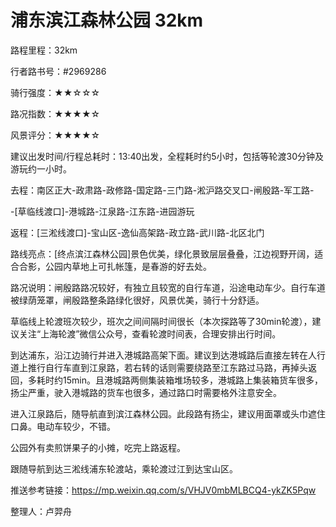 # 浦东滨江森林公园 32km

路程里程：32km

行者路书号：#2969286

骑行强度：★★☆☆☆

路况指数：★★★★☆

风景评分：★★★★☆

建议出发时间/行程总耗时：13:40出发，全程耗时约5小时，包括等轮渡30分钟及游玩约一小时。

去程：南区正大-政肃路-政修路-国定路-三门路-淞沪路交叉口-闸殷路-军工路-

\-\[草临线渡口]-港城路-江泉路-江东路-进园游玩

返程：\[三淞线渡口]-宝山区-逸仙高架路-政立路-武川路-北区北门

路线亮点：\[终点滨江森林公园]景色优美，绿化景致层层叠叠，江边视野开阔，适合合影，公园内草地上可扎帐篷，是春游的好去处。

路况说明：闸殷路路况较好，有独立且较宽的自行车道，沿途电动车少。自行车道被绿荫笼罩，闸殷路整条路绿化很好，风景优美，骑行十分舒适。

草临线上轮渡班次较少，班次之间间隔时间很长（本次探路等了30min轮渡），建议关注“上海轮渡”微信公众号，查看轮渡时间表，合理安排出行时间。

到达浦东，沿江边骑行并进入港城路高架下面。建议到达港城路后直接左转在人行道上推行自行车直到江泉路，若右转的话则需要绕路至江东路过马路，再掉头返回，多耗时约15min。且港城路两侧集装箱堆场较多，港城路上集装箱货车很多，扬尘严重，驶入港城路的货车也很多，通过路口时需要格外注意安全。

进入江泉路后，随导航直到滨江森林公园。此段路有扬尘，建议用面罩或头巾遮住口鼻。电动车较少，不错。

公园外有卖煎饼果子的小摊，吃完上路返程。

跟随导航到达三淞线浦东轮渡站，乘轮渡过江到达宝山区。

推送参考链接：[https://mp.weixin.qq.com/s/VHJV0mbMLBCQ4-ykZK5Pqw ](https://mp.weixin.qq.com/s/VHJV0mbMLBCQ4-ykZK5Pqw)

整理人：卢羿舟
